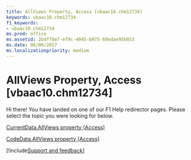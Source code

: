 ```yaml
---
title: AllViews Property, Access [vbaac10.chm12734]
keywords: vbaac10.chm12734
f1_keywords:
- vbaac10.chm12734
ms.prod: office
ms.assetid: 2bdff0e7-ef9c-4045-b975-68edae95b033
ms.date: 06/08/2017
ms.localizationpriority: medium
---
```



# AllViews Property, Access [vbaac10.chm12734]

Hi there! You have landed on one of our F1 Help redirector pages. Please select the topic you were looking for below.

[CurrentData.AllViews property (Access)](https://msdn.microsoft.com/library/fab56178-86bd-18fa-8742-1749fd1c7707%28Office.15%29.aspx)

[CodeData.AllViews property (Access)](https://msdn.microsoft.com/library/9079dc15-b433-87c9-dad1-f726ffd0be28%28Office.15%29.aspx)

[!include[Support and feedback](~/includes/feedback-boilerplate.md)]
